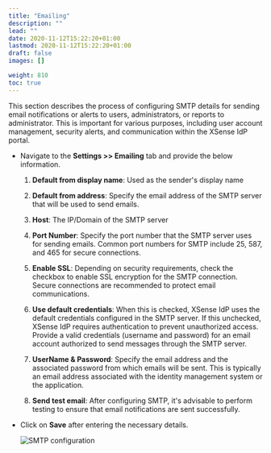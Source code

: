 ```yaml
---
title: "Emailing"
description: ""
lead: ""
date: 2020-11-12T15:22:20+01:00
lastmod: 2020-11-12T15:22:20+01:00
draft: false
images: []

weight: 810
toc: true
---
```


This section describes the process of configuring SMTP details for sending email notifications or alerts to users, administrators, or reports to administrator. This is important for various purposes, including user account management, security alerts, and communication within the XSense IdP portal.

* Navigate to the **Settings >> Emailing** tab and provide the below information.

  1. **Default from display name**: Used as the sender's display name

  2. **Default from address**: Specify the email address of the SMTP server that will be used to send emails.

  3. **Host**: The IP/Domain of the SMTP server

  4. **Port Number**: Specify the port number that the SMTP server uses for sending emails. Common port numbers for SMTP include 25, 587, and 465 for secure connections.

  5. **Enable SSL**: Depending on security requirements, check the checkbox to enable SSL encryption for the SMTP connection. Secure connections are recommended to protect email communications.

  6. **Use default credentials**: When this is checked, XSense IdP uses the default credentials configured in the SMTP server. If this unchecked, XSense IdP requires authentication to prevent unauthorized access. Provide a valid credentials (username and password) for an email account authorized to send messages through the SMTP server.

  7. **UserName & Password**: Specify the email address and the associated password from which emails will be sent. This is typically an email address associated with the identity management system or the application.

  8. **Send test email**: After configuring SMTP, it's advisable to perform testing to ensure that email notifications are sent successfully.

* Click on **Save** after entering the necessary details.

    ![SMTP configuration](images/smtpconf.png)
